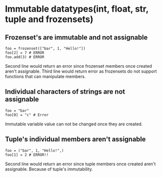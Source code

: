 # Immutable datatypes(int, float, str, tuple and frozensets)



## Frozenset's are immutable and not assignable


```
foo = frozenset(["bar", 1, "Hello!"])
foo[2] = 7 # ERROR
foo.add(3) # ERROR

```

Second line would return an error since frozenset members once created aren't assignable.
Third line would return error as frozensets do not support functions that can manipulate members.



## Individual characters of strings are not assignable


```
foo = "bar"
foo[0] = "c" # Error 

```

Immutable variable value can not be changed once they are created.



## Tuple's individual members aren't assignable


```
foo = ("bar", 1, "Hello!",)
foo[1] = 2 # ERROR!! 

```

Second line would return an error since tuple members once created aren't assignable.
Because of tuple's immutability.<br/>

